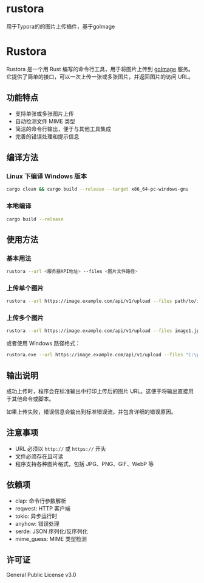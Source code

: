 # rustora
用于Typora的的图片上传插件，基于goImage
# Rustora

Rustora 是一个用 Rust 编写的命令行工具，用于将图片上传到 [goImage](https://github.com/nodeseeker/goImage) 服务。它提供了简单的接口，可以一次上传一张或多张图片，并返回图片的访问 URL。

## 功能特点

- 支持单张或多张图片上传
- 自动检测文件 MIME 类型
- 简洁的命令行输出，便于与其他工具集成
- 完善的错误处理和提示信息

## 编译方法

### Linux 下编译 Windows 版本

```bash
cargo clean && cargo build --release --target x86_64-pc-windows-gnu
```

### 本地编译

```bash
cargo build --release
```

## 使用方法

### 基本用法

```bash
rustora --url <服务器API地址> --files <图片文件路径>
```

### 上传单个图片

```bash
rustora --url https://image.example.com/api/v1/upload --files path/to/image.jpg
```

### 上传多个图片

```bash
rustora --url https://image.example.com/api/v1/upload --files image1.jpg image2.png image3.gif
```

或者使用 Windows 路径格式：

```bash
rustora.exe --url https://image.example.com/api/v1/upload --files "C:\path\to\image1.jpg" "C:\path\to\image2.png"
```

## 输出说明

成功上传时，程序会在标准输出中打印上传后的图片 URL。这便于将输出直接用于其他命令或脚本。

如果上传失败，错误信息会输出到标准错误流，并包含详细的错误原因。

## 注意事项

- URL 必须以 `http://` 或 `https://` 开头
- 文件必须存在且可读
- 程序支持各种图片格式，包括 JPG、PNG、GIF、WebP 等

## 依赖项

- clap: 命令行参数解析
- reqwest: HTTP 客户端
- tokio: 异步运行时
- anyhow: 错误处理
- serde: JSON 序列化/反序列化
- mime_guess: MIME 类型检测

## 许可证

General Public License v3.0
```